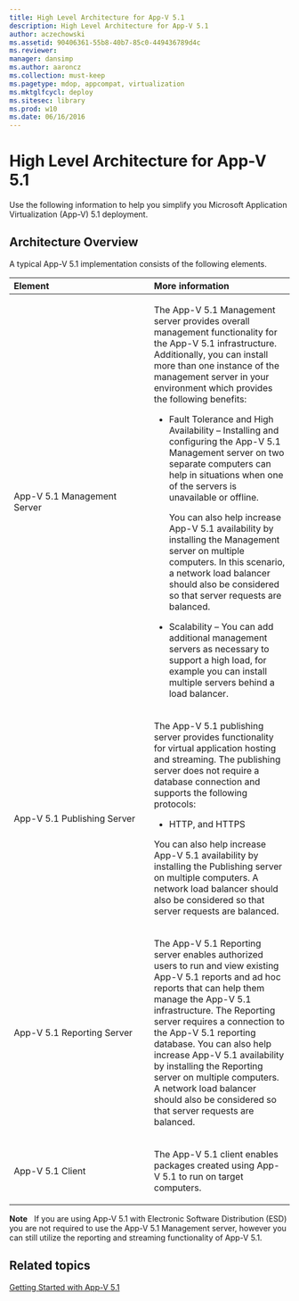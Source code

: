 ```yaml
---
title: High Level Architecture for App-V 5.1
description: High Level Architecture for App-V 5.1
author: aczechowski
ms.assetid: 90406361-55b8-40b7-85c0-449436789d4c
ms.reviewer: 
manager: dansimp
ms.author: aaroncz
ms.collection: must-keep
ms.pagetype: mdop, appcompat, virtualization
ms.mktglfcycl: deploy
ms.sitesec: library
ms.prod: w10
ms.date: 06/16/2016
---
```



# High Level Architecture for App-V 5.1


Use the following information to help you simplify you Microsoft Application Virtualization (App-V) 5.1 deployment.

## Architecture Overview


A typical App-V 5.1 implementation consists of the following elements.

<table>
<colgroup>
<col width="50%" />
<col width="50%" />
</colgroup>
<thead>
<tr class="header">
<th align="left">Element</th>
<th align="left">More information</th>
</tr>
</thead>
<tbody>
<tr class="odd">
<td align="left"><p>App-V 5.1 Management Server</p></td>
<td align="left"><p>The App-V 5.1 Management server provides overall management functionality for the App-V 5.1 infrastructure. Additionally, you can install more than one instance of the management server in your environment which provides the following benefits:</p>
<ul>
<li><p>Fault Tolerance and High Availability – Installing and configuring the App-V 5.1 Management server on two separate computers can help in situations when one of the servers is unavailable or offline.</p>
<p>You can also help increase App-V 5.1 availability by installing the Management server on multiple computers. In this scenario, a network load balancer should also be considered so that server requests are balanced.</p></li>
<li><p>Scalability – You can add additional management servers as necessary to support a high load, for example you can install multiple servers behind a load balancer.</p></li>
</ul></td>
</tr>
<tr class="even">
<td align="left"><p>App-V 5.1 Publishing Server</p></td>
<td align="left"><p>The App-V 5.1 publishing server provides functionality for virtual application hosting and streaming. The publishing server does not require a database connection and supports the following protocols:</p>
<ul>
<li><p>HTTP, and HTTPS</p></li>
</ul>
<p>You can also help increase App-V 5.1 availability by installing the Publishing server on multiple computers. A network load balancer should also be considered so that server requests are balanced.</p></td>
</tr>
<tr class="odd">
<td align="left"><p>App-V 5.1 Reporting Server</p></td>
<td align="left"><p>The App-V 5.1 Reporting server enables authorized users to run and view existing App-V 5.1 reports and ad hoc reports that can help them manage the App-V 5.1 infrastructure. The Reporting server requires a connection to the App-V 5.1 reporting database. You can also help increase App-V 5.1 availability by installing the Reporting server on multiple computers. A network load balancer should also be considered so that server requests are balanced.</p></td>
</tr>
<tr class="even">
<td align="left"><p>App-V 5.1 Client</p></td>
<td align="left"><p>The App-V 5.1 client enables packages created using App-V 5.1 to run on target computers.</p></td>
</tr>
</tbody>
</table>

 

**Note**  
If you are using App-V 5.1 with Electronic Software Distribution (ESD) you are not required to use the App-V 5.1 Management server, however you can still utilize the reporting and streaming functionality of App-V 5.1.

 






## Related topics


[Getting Started with App-V 5.1](getting-started-with-app-v-51.md)

 

 






